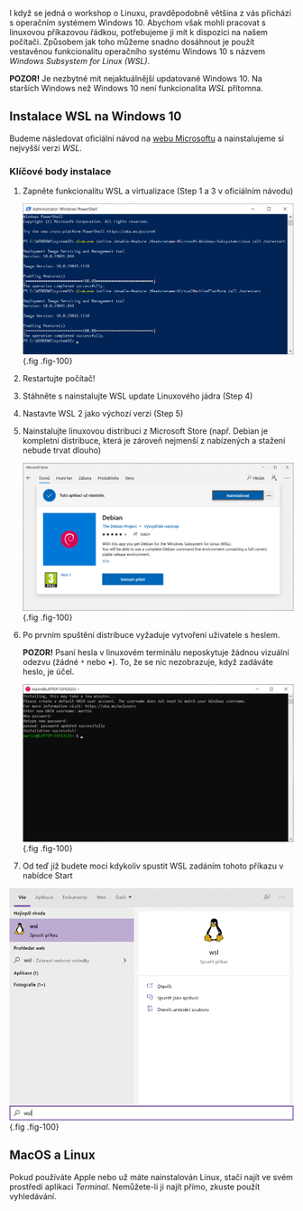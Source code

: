 I když se jedná o workshop o Linuxu, pravděpodobně většina z vás přichází s operačním systémem Windows 10. Abychom však mohli pracovat s linuxovou příkazovou řádkou, potřebujeme ji mít k dispozici na našem počítači. Způsobem jak toho můžeme snadno dosáhnout je použít vestavěnou funkcionalitu operačního systému Windows 10 s názvem _Windows Subsystem for Linux (WSL)_.

**POZOR!** Je nezbytné mít nejaktuálnější updatované Windows 10. Na starších Windows než Windows 10 není funkcionalita _WSL_ přítomna.

## Instalace WSL na Windows 10
Budeme následovat oficiální návod na [webu Microsoftu](https://docs.microsoft.com/en-us/windows/wsl/install-win10) a nainstalujeme si nejvyšší verzi _WSL_.

### Klíčové body instalace
1. Zapněte funkcionalitu WSL a virtualizace (Step 1 a 3 v oficiálním návodu)

    ![Zapnutí funkcionality WSL](assets/01_terminal_screenshot.png){.fig .fig-100}

1. Restartujte počítač!
1. Stáhněte s nainstalujte WSL update Linuxového jádra (Step 4)
1. Nastavte WSL 2 jako výchozí verzi (Step 5)
1. Nainstalujte linuxovou distribuci z Microsoft Store (např. Debian je kompletní distribuce, která je zároveň nejmenší z nabízených a stažení nebude trvat dlouho)

    ![Instalace distribuce z Microsoft Store](assets/02_ms_store_debian_instalace.png){.fig .fig-100}

1. Po prvním spuštění distribuce vyžaduje vytvoření uživatele s heslem.

    **POZOR!** Psaní hesla v linuxovém terminálu neposkytuje žádnou vizuální odezvu (žádné `*` nebo •). To, že se nic nezobrazuje, když zadáváte heslo, je účel.

    ![Vytvoření linuxového uživatele](assets/05_debian_vytvoreni_uzivatele.png){.fig .fig-100}

1. Od teď již budete moci kdykoliv spustit WSL zadáním tohoto příkazu v nabídce Start

![Spouštění WSL](assets/06_start_WSL.png){.fig .fig-100}


## MacOS a Linux

Pokud používáte Apple nebo už máte nainstalován Linux, stačí najít ve svém prostředí aplikaci _Terminal_. Nemůžete-li ji najít přímo, zkuste použít vyhledávání.

